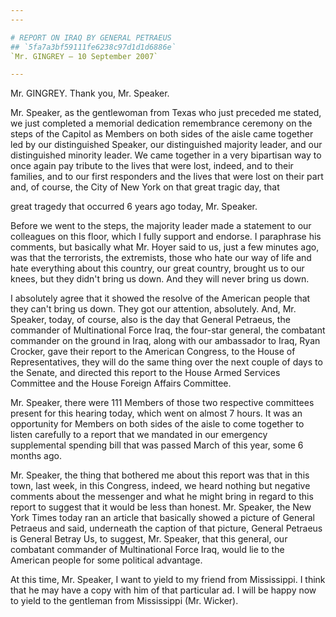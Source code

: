 ```yaml
---
---

# REPORT ON IRAQ BY GENERAL PETRAEUS
## `5fa7a3bf59111fe6238c97d1d1d6886e`
`Mr. GINGREY — 10 September 2007`

---
```



Mr. GINGREY. Thank you, Mr. Speaker.

Mr. Speaker, as the gentlewoman from Texas who just preceded me 
stated, we just completed a memorial dedication remembrance ceremony on 
the steps of the Capitol as Members on both sides of the aisle came 
together led by our distinguished Speaker, our distinguished majority 
leader, and our distinguished minority leader. We came together in a 
very bipartisan way to once again pay tribute to the lives that were 
lost, indeed, and to their families, and to our first responders and 
the lives that were lost on their part and, of course, the City of New 
York on that great tragic day, that


great tragedy that occurred 6 years ago today, Mr. Speaker.

Before we went to the steps, the majority leader made a statement to 
our colleagues on this floor, which I fully support and endorse. I 
paraphrase his comments, but basically what Mr. Hoyer said to us, just 
a few minutes ago, was that the terrorists, the extremists, those who 
hate our way of life and hate everything about this country, our great 
country, brought us to our knees, but they didn't bring us down. And 
they will never bring us down.

I absolutely agree that it showed the resolve of the American people 
that they can't bring us down. They got our attention, absolutely. And, 
Mr. Speaker, today, of course, also is the day that General Petraeus, 
the commander of Multinational Force Iraq, the four-star general, the 
combatant commander on the ground in Iraq, along with our ambassador to 
Iraq, Ryan Crocker, gave their report to the American Congress, to the 
House of Representatives, they will do the same thing over the next 
couple of days to the Senate, and directed this report to the House 
Armed Services Committee and the House Foreign Affairs Committee.

Mr. Speaker, there were 111 Members of those two respective 
committees present for this hearing today, which went on almost 7 
hours. It was an opportunity for Members on both sides of the aisle to 
come together to listen carefully to a report that we mandated in our 
emergency supplemental spending bill that was passed March of this 
year, some 6 months ago.

Mr. Speaker, the thing that bothered me about this report was that in 
this town, last week, in this Congress, indeed, we heard nothing but 
negative comments about the messenger and what he might bring in regard 
to this report to suggest that it would be less than honest. Mr. 
Speaker, the New York Times today ran an article that basically showed 
a picture of General Petraeus and said, underneath the caption of that 
picture, General Petraeus is General Betray Us, to suggest, Mr. 
Speaker, that this general, our combatant commander of Multinational 
Force Iraq, would lie to the American people for some political 
advantage.

At this time, Mr. Speaker, I want to yield to my friend from 
Mississippi. I think that he may have a copy with him of that 
particular ad. I will be happy now to yield to the gentleman from 
Mississippi (Mr. Wicker).
